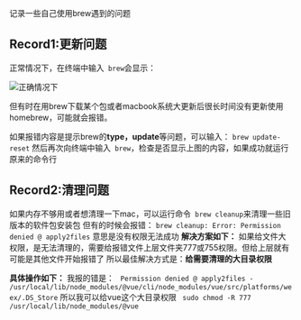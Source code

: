 记录一些自己使用brew遇到的问题

## Record1:更新问题
正常情况下，在终端中输入` brew`会显示：

![正确情况下](https://tva1.sinaimg.cn/large/0081Kckwly1glxu04k0hij30g70cktap.jpg)

但有时在用brew下载某个包或者macbook系统大更新后很长时间没有更新使用homebrew，可能就会报错。

如果报错内容是提示brew的**type，update**等问题，可以输入：
` brew update-reset `
然后再次向终端中输入` brew`，检查是否显示上图的内容，如果成功就运行原来的命令行

## Record2:清理问题
如果内存不够用或者想清理一下mac，可以运行命令` brew cleanup`来清理一些旧版本的软件包安装包
但有的时候会报错：
` brew cleanup: Error: Permission denied @ apply2files `
意思是没有权限无法成功
**解决方案如下：**
如果给文件大权限，是无法清理的，需要给报错文件上层文件夹777或755权限。但给上层就有可能是其他文件开始报错了
所以最佳解决方式是：**给需要清理的大目录权限**

**具体操作如下：**
我报的错是：
` Permission denied @ apply2files - /usr/local/lib/node_modules/@vue/cli/node_modules/vue/src/platforms/weex/.DS_Store`
所以我可以给vue这个大目录权限
` sudo chmod -R 777 /usr/local/lib/node_modules/@vue`
